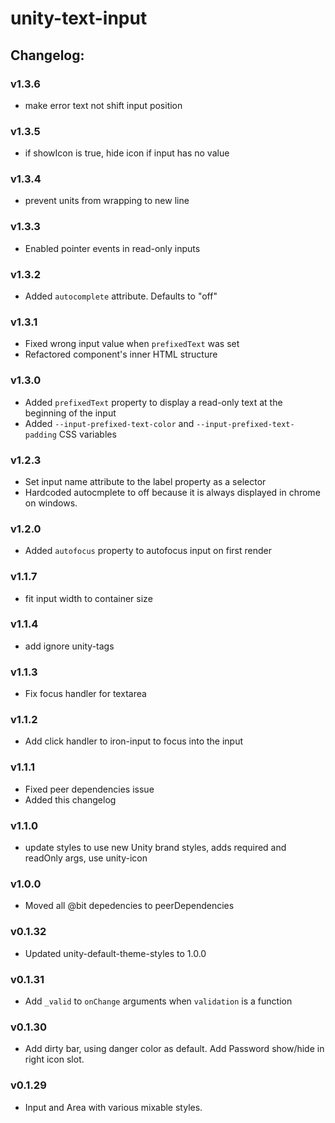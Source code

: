# unity-text-input

## Changelog:

### v1.3.6
- make error text not shift input position

### v1.3.5
- if showIcon is true, hide icon if input has no value

### v1.3.4
- prevent units from wrapping to new line

### v1.3.3
- Enabled pointer events in read-only inputs

### v1.3.2
- Added `autocomplete` attribute. Defaults to "off"

### v1.3.1
- Fixed wrong input value when `prefixedText` was set
- Refactored component's inner HTML structure

### v1.3.0
- Added `prefixedText` property to display a read-only text at the beginning of the input
- Added `--input-prefixed-text-color` and `--input-prefixed-text-padding` CSS variables

### v1.2.3
- Set input name attribute to the label property as a selector
- Hardcoded autocmplete to off because it is always displayed in chrome on windows.

### v1.2.0
- Added `autofocus` property to autofocus input on first render

### v1.1.7
- fit input width to container size

### v1.1.4
- add ignore unity-tags

### v1.1.3
- Fix focus handler for textarea

### v1.1.2
- Add click handler to iron-input to focus into the input

### v1.1.1
- Fixed peer dependencies issue
- Added this changelog

### v1.1.0
- update styles to use new Unity brand styles, adds required and readOnly args, use unity-icon

### v1.0.0
- Moved all @bit depedencies to peerDependencies

### v0.1.32
- Updated unity-default-theme-styles to 1.0.0

### v0.1.31
- Add `_valid` to `onChange` arguments when `validation` is a function

### v0.1.30
- Add dirty bar, using danger color as default. Add Password show/hide in right icon slot.

### v0.1.29
- Input and Area with various mixable styles.
